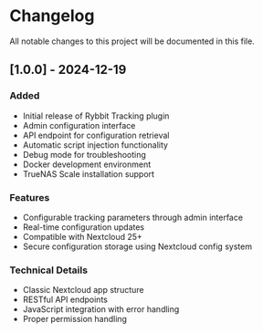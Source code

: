 # Changelog

All notable changes to this project will be documented in this file.

## [1.0.0] - 2024-12-19

### Added
- Initial release of Rybbit Tracking plugin
- Admin configuration interface
- API endpoint for configuration retrieval
- Automatic script injection functionality
- Debug mode for troubleshooting
- Docker development environment
- TrueNAS Scale installation support

### Features
- Configurable tracking parameters through admin interface
- Real-time configuration updates
- Compatible with Nextcloud 25+
- Secure configuration storage using Nextcloud config system

### Technical Details
- Classic Nextcloud app structure
- RESTful API endpoints
- JavaScript integration with error handling
- Proper permission handling
